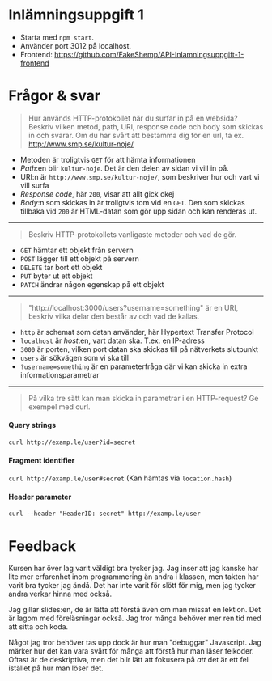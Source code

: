 # Inlämningsuppgift 1

- Starta med `npm start`. 
- Använder port 3012 på localhost.
- Frontend: https://github.com/FakeShemp/API-Inlamningsuppgift-1-frontend

# Frågor & svar

> Hur används HTTP-protokollet när du surfar in på en websida? Beskriv vilken metod, path, URI, response code och body som skickas in och svarar. Om du har svårt att bestämma dig för en url, ta ex. http://www.smp.se/kultur-noje/
- Metoden är troligtvis `GET` för att hämta informationen
- *Path*:en blir `kultur-noje`. Det är den delen av sidan vi vill in på.
- URI:n är `http://www.smp.se/kultur-noje/`, som beskriver hur och vart vi vill surfa
- *Response code*, här `200`, visar att allt gick okej
- *Body*:n som skickas in är troligtvis tom vid en `GET`. Den som skickas tillbaka vid `200` är HTML-datan som gör upp sidan och kan renderas ut.
---
> Beskriv HTTP-protokollets vanligaste metoder och vad de gör.
- `GET` hämtar ett objekt från servern
- `POST` lägger till ett objekt på servern
- `DELETE` tar bort ett objekt
- `PUT` byter ut ett objekt
- `PATCH` ändrar någon egenskap på ett objekt
---
> "http://localhost:3000/users?username=something" är en URI, beskriv vilka delar den består av och vad de kallas.
- `http` är schemat som datan använder, här Hypertext Transfer Protocol
- `localhost` är *host*:en, vart datan ska. T.ex. en IP-adress
- `3000` är porten, vilken port datan ska skickas till på nätverkets slutpunkt
- `users` är sökvägen som vi ska till
- `?username=something` är en parameterfråga där vi kan skicka in extra informationsparametrar
---
> På vilka tre sätt kan man skicka in parametrar i en HTTP-request? Ge exempel med curl.

#### Query strings
`curl http://examp.le/user?id=secret`

#### Fragment identifier
`curl http://examp.le/user#secret`
(Kan hämtas via `location.hash`)

#### Header parameter
`curl --header "HeaderID: secret" http://examp.le/user`

# Feedback
Kursen har över lag varit väldigt bra tycker jag. Jag inser att jag kanske har lite mer erfarenhet inom programmering än andra i klassen, men takten har varit bra tycker jag ändå. Det har inte varit för slött för mig, men jag tycker andra verkar hinna med också.

Jag gillar slides:en, de är lätta att förstå även om man missat en lektion. Det är lagom med föreläsningar också. Jag tror många behöver mer ren tid med att sitta och koda.

Något jag tror behöver tas upp dock är hur man "debuggar" Javascript. Jag märker hur det kan vara svårt för många att förstå hur man läser felkoder. Oftast är de deskriptiva, men det blir lätt att fokusera på *att* det är ett fel istället på hur man löser det.
